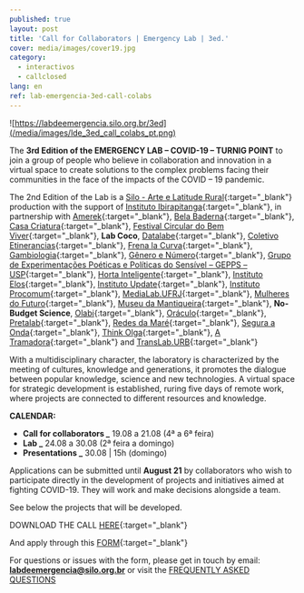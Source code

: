 ```yaml
---
published: true
layout: post
title: 'Call for Collaborators | Emergency Lab | 3ed.'
cover: media/images/cover19.jpg
category:
  - interactivos
  - callclosed
lang: en
ref: lab-emergencia-3ed-call-colabs
---
```



![https://labdeemergencia.silo.org.br/3ed](/media/images/lde_3ed_call_colabs_pt.png)


The **3rd Edition of the EMERGENCY LAB – COVID-19 – TURNIG POINT** to join a group of people who believe in collaboration and innovation in a virtual space to create solutions to the complex problems facing their communities in the face of the impacts of the COVID – 19 pandemic.

The 2nd Edition of the Lab is a [Silo - Arte e Latitude Rural](https://silo.org.br/){:target="_blank"} production with the support of [Instituto Ibirapitanga](https://www.ibirapitanga.org.br/){:target="_blank"}, in partnership with [Amerek](https://twitter.com/amerek_ufmg){:target="_blank"}, [Bela Baderna](http://belabaderna.com.br/){:target="_blank"}, [Casa Criatura](https://www.instagram.com/casacriatura/){:target="_blank"}, [Festival Circular do Bem Viver](https://www.instagram.com/circularfestivaldobem/){:target="_blank"}, **Lab Coco**, [Datalabe](https://datalabe.org/){:target="_blank"}, [Coletivo Etinerancias](https://www.instagram.com/etinerancias){:target="_blank"}, [Frena la Curva](https://frenalacurva.net/){:target="_blank"}, [Gambiologia](http://www.gambiologia.net/blog/){:target="_blank"}, [Gênero e Número](http://www.generonumero.media/){:target="_blank"}, [Grupo de Experimentações Poéticas e Políticas do Sensível – GEPPS – USP](https://www.gepps.com.br){:target="_blank"}, [Horta Inteligente](https://hortainteligente.wixsite.com/hortainteligente){:target="_blank"}, [Instituto Elos](https://institutoelos.org/){:target="_blank"}, [Instituto Update](https://www.institutoupdate.org.br/){:target="_blank"}, [Instituto Procomum](https://www.procomum.org/){:target="_blank"}, [MediaLab.UFRJ](href="http://medialabufrj.net/"){:target="_blank"}, [Mulheres do Futuro](https://www.instagram.com/mulheresdofuturopa/){:target="_blank"}, [Museu da Mantiqueira](https://museudamantiqueira.com.br/){:target="_blank"}, **No-Budget Science**, [Olabi](https://www.olabi.org.br){:target="_blank"}, [Oráculo](https://oraculocomunica.wordpress.com/){:target="_blank"}, [Pretalab](https://www.pretalab.com/){:target="_blank"}, [Redes da Maré](http://www.redesdamare.org.br/){:target="_blank"}, [Segura a Onda](https://seguraaonda.com.br/){:target="_blank"}, [Think Olga](https://www.thinkolga.com/){:target="_blank"}, [A Tramadora](https://www.tramadora.net/){:target="_blank"} and [TransLab.URB](https://translaburb.cc/){:target="_blank"}

With a multidisciplinary character, the laboratory is characterized by the meeting of cultures, knowledge and generations, it promotes the dialogue between popular knowledge, science and new technologies. A virtual space for strategic development is established, ruring five days of remote work, where projects are connected to different resources and knowledge.
  

**CALENDAR:**
  
* **Call for collaborators   _** 19.08 a 21.08 (4ª a 6ª feira)
* **Lab                      _** 24.08 a 30.08 (2ª feira a domingo)
* **Presentations            _** 30.08 \| 15h (domingo)

Applications can be submitted until **August 21** by collaborators who wish to participate directly in the development of projects and initiatives aimed at fighting COVID-19. They will work and make decisions alongside a team.

See below the projects that will be developed.


DOWNLOAD THE CALL [HERE](https://labdeemergencia.silo.org.br/3ed/media/docs/ES_CONVOCATORIA_COLABS_LAB_DE_EMERGENCIA.pdf){:target="_blank"} 


And apply through this [FORM](https://forms.gle/PDsXuab7rGmGCwxL9){:target="_blank"}
  
  
For questions or issues with the form, please get in touch by email: **labdeemergencia@silo.org.br** or visit the [FREQUENTLY ASKED QUESTIONS](https://labdeemergencia.silo.org.br/3ed/pt/dicas/perguntas-frequentes-colabs/)
